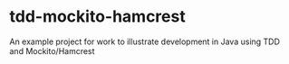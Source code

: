 tdd-mockito-hamcrest
====================

An example project for work to illustrate development in Java using TDD and Mockito/Hamcrest
